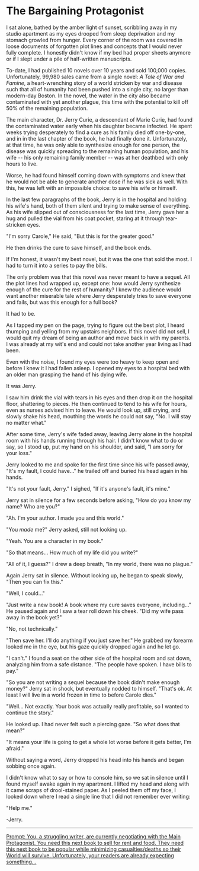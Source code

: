 # The Bargaining Protagonist

I sat alone, bathed by the amber light of sunset, scribbling away in my studio apartment as my eyes drooped from sleep deprivation and my stomach growled from hunger.
Every corner of the room was covered in loose documents of forgotten plot lines and concepts that I would never fully complete.
I honestly didn't know if my bed had proper sheets anymore or if I slept under a pile of half-written manuscripts.

To-date, I had published 10 novels over 10 years and sold 100,000 copies.
Unfortunately, 99,980 sales came from a single novel: *A Tale of War and Famine*, a heart-wrenching story of a world stricken by war and disease such that all of humanity had been pushed into a single city, no larger than modern-day Boston.
In the novel, the water in the city also became contaminated with yet another plague, this time with the potential to kill off 50% of the remaining population.

The main character, Dr. Jerry Curie, a descendant of Marie Curie, had found the contaminated water early when his daughter became infected.
He spent weeks trying desperately to find a cure as his family died off one-by-one, and in in the last chapter of the book, he had finally done it.
Unfortunately, at that time, he was only able to synthesize enough for one person, the disease was quickly spreading to the remaining human population, and his wife -- his only remaining family member -- was at her deathbed with only hours to live.

Worse, he had found himself coming down with symptoms and knew that he would not be able to generate another dose if he was sick as well.
With this, he was left with an impossible choice: to save his wife or himself.

In the last few paragraphs of the book, Jerry is in the hospital and holding his wife's hand, both of them silent and trying to make sense of everything.
As his wife slipped out of consciousness for the last time, Jerry gave her a hug and pulled the vial from his coat pocket, staring at it through tear-stricken eyes.

"I'm sorry Carole," He said, "But this is for the greater good."

He then drinks the cure to save himself, and the book ends.

If I'm honest, it wasn't my best novel, but it was the one that sold the most.
I had to turn it into a series to pay the bills.

The only problem was that this novel was never meant to have a sequel.
All the plot lines had wrapped up, except one: how would Jerry synthesize enough of the cure for the rest of humanity?
I knew the audience would want another miserable tale where Jerry desperately tries to save everyone and fails, but was this enough for a full book?

It had to be.

As I tapped my pen on the page, trying to figure out the best plot, I heard thumping and yelling from my upstairs neighbors.
If this novel did not sell, I would quit my dream of being an author and move back in with my parents.
I was already at my wit's end and could not take another year living as I had been.

Even with the noise, I found my eyes were too heavy to keep open and before I knew it I had fallen asleep.
I opened my eyes to a hospital bed with an older man grasping the hand of his dying wife.

It was Jerry.

I saw him drink the vial with tears in his eyes and then drop it on the hospital floor, shattering to pieces.
He then continued to tend to his wife for hours, even as nurses advised him to leave.
He would look up, still crying, and slowly shake his head, mouthing the words he could not say, "No. I will stay no matter what."

After some time, Jerry's wife faded away, leaving Jerry alone in the hospital room with his hands running through his hair.
I didn't know what to do or say, so I stood up, put my hand on his shoulder, and said, "I am sorry for your loss."

Jerry looked to me and spoke for the first time since his wife passed away, "It's my fault, I could have..." he trailed off and buried his head again in his hands.

"It's not your fault, Jerry." I sighed, "If it's anyone's fault, it's mine."

Jerry sat in silence for a few seconds before asking, "How do you know my name? Who are you?"

"Ah. I'm your author. I made you and this world."

"You *made* me?" Jerry asked, still not looking up.

"Yeah. You are a character in my book."

"So that means... How much of my life did you write?"

"All of it, I guess?" I drew a deep breath, "In my world, there was no plague."

Again Jerry sat in silence. Without looking up, he began to speak slowly, "Then you can fix this."

"Well, I could..."

"Just write a new book! A book where my cure saves everyone, including..." He paused again and I saw a tear roll down his cheek. "Did my wife pass away in the book yet?"

"No, not technically."

"Then save her. I'll do anything if you just save her." He grabbed my forearm looked me in the eye, but his gaze quickly dropped again and he let go.

"I can't." I found a seat on the other side of the hospital room and sat down, analyzing him from a safe distance. "The people have spoken. I have bills to pay."

"So you are not writing a sequel because the book didn't make enough money?" Jerry sat in shock, but eventually nodded to himself. "That's ok. At least I will live in a world frozen in time to before Carole dies."

"Well... Not exactly. Your book was actually really profitable, so I wanted to continue the story."

He looked up. I had never felt such a piercing gaze. "So what does that mean?"

"It means your life is going to get a whole lot worse before it gets better, I'm afraid."

Without saying a word, Jerry dropped his head into his hands and began sobbing once again.

I didn't know what to say or how to console him, so we sat in silence until I found myself awake again in my apartment.
I lifted my head and along with it came scraps of drool-stained paper.
As I peeled them off my face, I looked down where I read a single line that I did not remember ever writing:

"Help me."

-Jerry.

---

[Prompt: You, a struggling writer, are currently negotiating with the Main Protagonist. You need this next book to sell for rent and food. They need this next book to be popular while minimizing casualties/deaths so their World will survive. Unfortunately, your readers are already expecting something...](https://www.reddit.com/r/WritingPrompts/comments/k3zpz7/wp_you_a_struggling_writer_are_currently/ge67hwl/)
